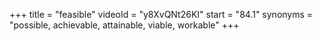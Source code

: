 +++
title = "feasible"
videoId = "y8XvQNt26KI"
start = "84.1"
synonyms = "possible, achievable, attainable, viable, workable"
+++

